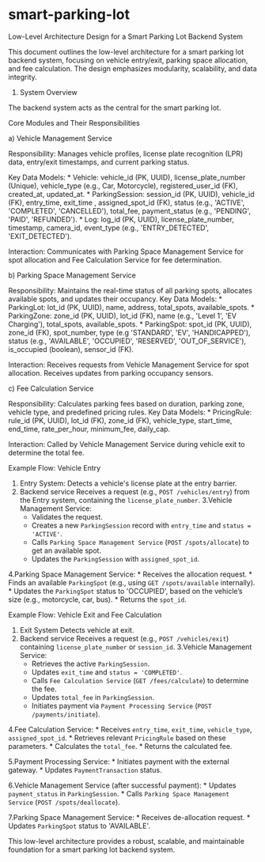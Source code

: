 # smart-parking-lot
Low-Level Architecture Design for a Smart Parking Lot Backend System

This document outlines the low-level architecture for a smart parking lot backend system, focusing on vehicle entry/exit, parking space allocation, and fee calculation. The design emphasizes modularity, scalability, and data integrity.

1. System Overview

The backend system acts as the central for the smart parking lot.

 Core Modules and Their Responsibilities

a) Vehicle Management Service

Responsibility: Manages vehicle profiles, license plate recognition (LPR) data, entry/exit timestamps, and current parking status.

Key Data Models:
    * Vehicle: vehicle_id (PK, UUID), license_plate_number (Unique), vehicle_type (e.g., Car, Motorcycle), registered_user_id (FK), created_at, updated_at.
    * ParkingSession: session_id (PK, UUID), vehicle_id (FK), entry_time, exit_time , assigned_spot_id (FK), status (e.g., 'ACTIVE', 'COMPLETED', 'CANCELLED'), total_fee, payment_status (e.g., 'PENDING', 'PAID', 'REFUNDED').
    * Log: log_id (PK, UUID), license_plate_number, timestamp, camera_id, event_type (e.g., 'ENTRY_DETECTED', 'EXIT_DETECTED').
	
Interaction: Communicates with Parking Space Management Service for spot allocation and Fee Calculation Service for fee determination.

b) Parking Space Management Service

Responsibility: Maintains the real-time status of all parking spots, allocates available spots, and updates their occupancy.
Key Data Models:
    * ParkingLot: lot_id (PK, UUID), name, address, total_spots, available_spots.
    * ParkingZone: zone_id (PK, UUID), lot_id (FK), name (e.g., 'Level 1', 'EV Charging'), total_spots, available_spots.
    * ParkingSpot: spot_id (PK, UUID), zone_id (FK), spot_number, type (e.g 'STANDARD', 'EV', 'HANDICAPPED'), status (e.g., 'AVAILABLE', 'OCCUPIED', 'RESERVED', 'OUT_OF_SERVICE'), is_occupied (boolean), sensor_id (FK).

Interaction: Receives requests from Vehicle Management Service for spot allocation. Receives updates from parking occupancy sensors.

c) Fee Calculation Service

Responsibility: Calculates parking fees based on duration, parking zone, vehicle type, and predefined pricing rules.
Key Data Models:
    * PricingRule: rule_id (PK, UUID), lot_id (FK), zone_id (FK), vehicle_type, start_time, end_time, rate_per_hour, minimum_fee, daily_cap.

Interaction: Called by Vehicle Management Service during vehicle exit to determine the total fee.


Example Flow: Vehicle Entry

1.  Entry System: Detects a vehicle's license plate at the entry barrier.
2.  Backend service Receives a request (e.g., `POST /vehicles/entry`) from the Entry system, containing the `license_plate_number`.
3.Vehicle Management Service:
    * Validates the request.
    * Creates a new `ParkingSession` record with `entry_time` and `status = 'ACTIVE'`.
    * Calls `Parking Space Management Service` (`POST /spots/allocate`) to get an available spot.
    * Updates the `ParkingSession` with `assigned_spot_id`.

4.Parking Space Management Service:
    * Receives the allocation request.
    * Finds an available `ParkingSpot` (e.g., using `GET /spots/available` internally).
    * Updates the `ParkingSpot` status to 'OCCUPIED', based on the vehicle’s size (e.g., motorcycle, car, bus).
    * Returns the `spot_id`.

Example Flow: Vehicle Exit and Fee Calculation

1.  Exit System Detects vehicle at exit.
2.  Backend service Receives a request (e.g., `POST /vehicles/exit`) containing `license_plate_number` or `session_id`.
3.Vehicle Management Service:
    * Retrieves the active `ParkingSession`.
    * Updates `exit_time` and `status = 'COMPLETED'`.
    * Calls `Fee Calculation Service` (`GET /fees/calculate`) to determine the fee.
    * Updates `total_fee` in `ParkingSession`.
    * Initiates payment via `Payment Processing Service` (`POST /payments/initiate`).
	
4.Fee Calculation Service:
    * Receives `entry_time`, `exit_time`, `vehicle_type`, `assigned_spot_id`.
    * Retrieves relevant `PricingRule` based on these parameters.
    * Calculates the `total_fee`.
    * Returns the calculated fee.
	
5.Payment Processing Service:
    * Initiates payment with the external gateway.
    * Updates `PaymentTransaction` status.
  
6.Vehicle Management Service (after successful payment):
    * Updates `payment_status` in `ParkingSession`.
    * Calls `Parking Space Management Service` (`POST /spots/deallocate`).
	
7.Parking Space Management Service:
    * Receives de-allocation request.
    * Updates `ParkingSpot` status to 'AVAILABLE'.

This low-level architecture provides a robust, scalable, and maintainable foundation for a smart parking lot backend system.
